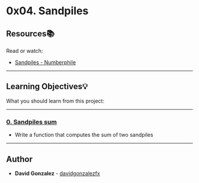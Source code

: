 # 0x04. Sandpiles

## Resources:books:
Read or watch:
* [Sandpiles - Numberphile](https://intranet.hbtn.io/rltoken/UVY3WFjMmCRlLcr-B2Krug)

---
## Learning Objectives:bulb:
What you should learn from this project:

---

### [0. Sandpiles sum](./0-sandpiles.c)
* Write a function that computes the sum of two sandpiles

---

## Author
* **David Gonzalez** - [davidgonzalezfx](https://github.com/davidgonzalezfx)
